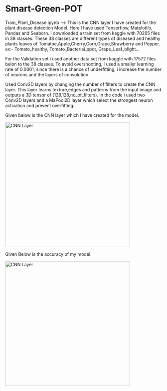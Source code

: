 # Smart-Green-POT

Train_Plant_Disease.ipynb --> This is the CNN layer I have created for the plant disease detection Model.
  Here I have used Tenserflow, Matplotlib, Pandas and Seaborn. I downloaded a train set from kaggle with 70295 files in 38 classes. These 38 classes are different types of diseased and healthy plants leaves of Tomatoe,Apple,Cherry,Corn,Grape,Strawberry and Pepper. ex:- Tomato_healthy, Tomato_Bacterial_spot, Grape_Leaf_blight...

For the Validation set i used another data set from kaggle with 17572 files belon to the 38 classes. To avoid overshooting, I used a smaller learning rate of 0.0001, since there is a chance of underfitting, i increase the number of neurons and the layers of convolution.

Used Conv2D layers by changing the number of filters to create the CNN layer. This layer learns texture,edges and patterns from the input image and outputs a 3D tensor of (128,128,no_of_filters). In the code i used two Conv2D layers and a MaPool2D layer which select the strongest neuron activation and prevent overfitting.

Given below is the CNN layer which I have created for the model.

<img src="https://github.com/user-attachments/assets/49ccb790-8ddd-4867-8536-f7af5097753e" alt="CNN Layer" width="400"/>

Given Below is the accuracy of my model.

<img src="https://github.com/user-attachments/assets/57eb61e5-f970-4a38-b49f-6139ad054a2d" alt="CNN Layer" width="400"/>





